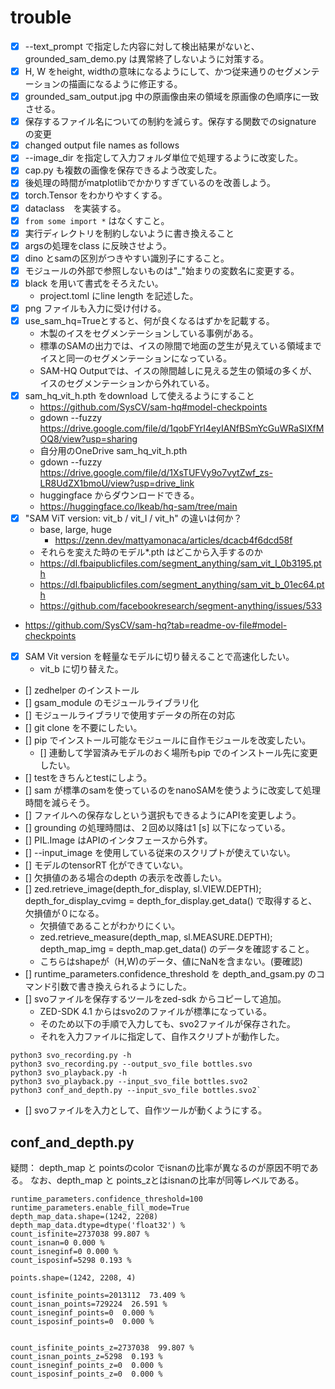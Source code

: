 # trouble
- [x] --text_prompt で指定した内容に対して検出結果がないと、grounded_sam_demo.py は異常終了しないように対策する。
- [x] H, W をheight, widthの意味になるようにして、かつ従来通りのセグメンテーションの描画になるように修正する。
- [x] grounded_sam_output.jpg 中の原画像由来の領域を原画像の色順序に一致させる。
- [x] 保存するファイル名についての制約を減らす。保存する関数でのsignature の変更
- [x] changed output file names as follows
- [x] --image_dir を指定して入力フォルダ単位で処理するように改変した。
- [x] cap.py も複数の画像を保存できるよう改変した。
- [x] 後処理の時間がmatplotlibでかかりすぎているのを改善しよう。
- [x] torch.Tensor をわかりやすくする。
- [x] dataclass　を実装する。
- [x] `from some import *` はなくすこと。
- [x] 実行ディレクトリを制約しないように書き換えること
- [x] argsの処理をclass に反映させよう。
- [x] dino とsamの区別がつきやすい識別子にすること。
- [x] モジュールの外部で参照しないものは"_"始まりの変数名に変更する。
- [x] black を用いて書式をそろえたい。
  - project.toml にline length を記述した。
- [x] png ファイルも入力に受け付ける。 
- [x] use_sam_hq=Trueとすると、何が良くなるはずかを記載する。
  - 木製のイスをセグメンテーションしている事例がある。 
  - 標準のSAMの出力では、イスの隙間で地面の芝生が見えている領域までイスと同一のセグメンテーションになっている。 
  - SAM-HQ Outputでは、イスの隙間越しに見える芝生の領域の多くが、イスのセグメンテーションから外れている。
- [x] sam_hq_vit_h.pth をdownload して使えるようにすること
  - https://github.com/SysCV/sam-hq#model-checkpoints
  - gdown --fuzzy https://drive.google.com/file/d/1qobFYrI4eyIANfBSmYcGuWRaSIXfMOQ8/view?usp=sharing
  - 自分用のOneDrive sam_hq_vit_h.pth
  - gdown --fuzzy https://drive.google.com/file/d/1XsTUFVy9o7vytZwf_zs-LR8UdZX1bmoU/view?usp=drive_link
  - huggingface からダウンロードできる。
  - https://huggingface.co/lkeab/hq-sam/tree/main
- [x] "SAM ViT version: vit_b / vit_l / vit_h" の違いは何か？
    - base, large, huge
      - https://zenn.dev/mattyamonaca/articles/dcacb4f6dcd58f
    - それらを変えた時のモデル*.pth はどこから入手するのか 
    - https://dl.fbaipublicfiles.com/segment_anything/sam_vit_l_0b3195.pth
    - https://dl.fbaipublicfiles.com/segment_anything/sam_vit_b_01ec64.pth
    - https://github.com/facebookresearch/segment-anything/issues/533
- https://github.com/SysCV/sam-hq?tab=readme-ov-file#model-checkpoints
- [x] SAM Vit version を軽量なモデルに切り替えることで高速化したい。
  - vit_b に切り替えた。
- [] zedhelper のインストール
- [] gsam_module のモジュールライブラリ化
- [] モジュールライブラリで使用すデータの所在の対応
- [] git clone を不要にしたい。
- [] pip でインストール可能なモジュールに自作モジュールを改変したい。
  - [] 連動して学習済みモデルのおく場所もpip でのインストール先に変更したい。
- [] testをきちんとtestにしよう。
- [] sam が標準のsamを使っているのをnanoSAMを使うように改変して処理時間を減らそう。
- [] ファイルへの保存なしという選択もできるようにAPIを変更しよう。
- [] grounding の処理時間は、２回め以降は1 [s] 以下になっている。
- [] PIL.Image はAPIのインタフェースから外す。
- [] --input_image を使用している従来のスクリプトが使えていない。
- [] モデルのtensorRT 化ができていない。
- [] 欠損値のある場合のdepth の表示を改善したい。
- [] zed.retrieve_image(depth_for_display, sl.VIEW.DEPTH); depth_for_display_cvimg = depth_for_display.get_data() で取得すると、欠損値が０になる。
  - 欠損値であることがわかりにくい。
  - zed.retrieve_measure(depth_map, sl.MEASURE.DEPTH); depth_map_img = depth_map.get_data() のデータを確認すること。
  - こちらはshapeが（H,W)のデータ、値にNaNを含まない。(要確認)
- [] runtime_parameters.confidence_threshold を depth_and_gsam.py のコマンド引数で書き換えられるようにした。
- [] svoファイルを保存するツールをzed-sdk からコピーして追加。
  - ZED-SDK 4.1 からはsvo2のファイルが標準になっている。
  - そのため以下の手順で入力しても、svo2ファイルが保存された。
  - それを入力ファイルに指定して、自作スクリプトが動作した。
```commandline
python3 svo_recording.py -h
python3 svo_recording.py --output_svo_file bottles.svo
python3 svo_playback.py -h
python3 svo_playback.py --input_svo_file bottles.svo2 
python3 conf_and_depth.py --input_svo_file bottles.svo2`
```

- [] svoファイルを入力として、自作ツールが動くようにする。

## conf_and_depth.py

疑問：
depth_map と pointsのcolor でisnanの比率が異なるのが原因不明である。
なお、depth_map と points_zとはisnanの比率が同等レベルである。

```commandline
runtime_parameters.confidence_threshold=100
runtime_parameters.enable_fill_mode=True
depth_map_data.shape=(1242, 2208) depth_map_data.dtype=dtype('float32') %
count_isfinite=2737038 99.807 %
count_isnan=0 0.000 %
count_isneginf=0 0.000 %
count_isposinf=5298 0.193 %

points.shape=(1242, 2208, 4)

count_isfinite_points=2013112  73.409 %
count_isnan_points=729224  26.591 %
count_isneginf_points=0  0.000 %
count_isposinf_points=0  0.000 %


count_isfinite_points_z=2737038  99.807 %
count_isnan_points_z=5298  0.193 %
count_isneginf_points_z=0  0.000 %
count_isposinf_points_z=0  0.000 %
```

